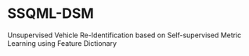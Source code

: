 # SSQML-DSM
Unsupervised Vehicle Re-Identification based on Self-supervised Metric Learning using Feature Dictionary
